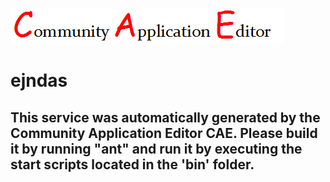 ![CAE](https://github.com/GHProjectsTest/microservice-47/blob/master/img/logo.png)  

ejndas
===================


This service was automatically generated by the Community Application Editor CAE. Please build it by running "ant" and run it by executing the start scripts located in the 'bin' folder.
---------------
